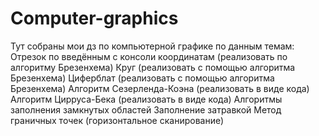 # Computer-graphics
Тут собраны мои дз по компьютерной графике по данным темам:
Отрезок по введённым с консоли координатам (реализовать по алгоритму Брезенхема)
Круг (реализовать с помощью алгоритма Брезенхема)
Циферблат (реализовать с помощью алгоритма Брезенхема)
Алгоритм Сезерленда-Коэна (реализовать в виде кода)
Алгоритм Цирруса-Бека (реализовать в виде кода)
Алгоритмы заполнения замкнутых областей
Заполнение затравкой
Метод граничных точек (горизонтальное сканирование)
